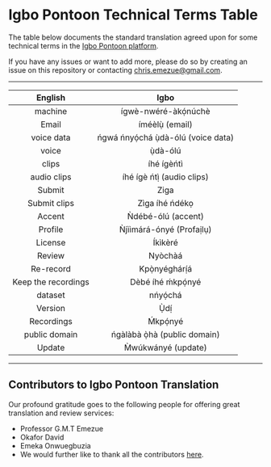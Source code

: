 # Igbo Pontoon Technical Terms Table

The table below documents the standard translation agreed upon for some technical terms in the [Igbo Pontoon platform](https://pontoon.mozilla.org/ig/common-voice/).

If you have any issues or want to add more, please do so by creating an issue on this repository or contacting chris.emezue@gmail.com.
____

|      English      | Igbo |
|:---------------:|:----------------:|
| machine   |           ígwè-nwéré-àkọ́núchè       |
| Email     | íméèlụ̀ (email)        |
| voice data | ńgwá ńnyọ́chá ụ̀dà-ólú (voice data)         |
| voice    | ụ̀dà-ólú         |
| clips | íhé ígèńtì |
| audio clips |  íhé ígè ńtị̀ (audio clips) |
|Submit | Ziga |
| Submit clips | Zìga íhé ńdékọ |
| Accent | Ǹdébé-ólú (accent) |
| Profile | Ǹjììmárá-ónyé (Profaịlụ) |
| License | Íkìkèré |
| Review | Nyòchàá |
|Re-record | Kpọ̀nyéghárị́á |
|Keep the recordings | Dèbé íhé ḿkpọ́nyé |
| dataset | nńyọ́chá |
| Version | Ụ̀dị́ |
| Recordings | Ḿkpọ́nyé|
|public domain|ńgàlàbà ọ̀hà (public domain)|
|Update|M̀wúkwányé (update)|

____
## Contributors to Igbo Pontoon Translation
Our profound gratitude goes to the following people for offering great translation and review services:
- Professor G.M.T Emezue
- Okafor David
- Emeka Onwuegbuzia
- We would further like to thank all the contributors [here](https://pontoon.mozilla.org/ig/common-voice/contributors/).